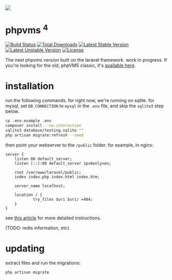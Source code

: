 ![](http://i.imgur.com/bMh1xn6.png)

# phpvms <sup>4</sup>

[![Build Status](https://travis-ci.org/laravel/framework.svg)](https://travis-ci.org/nabeelio/phpvms_next) [![Total Downloads](https://poser.pugx.org/nabeel/phpvms/downloads)](https://packagist.org/packages/nabeel/phpvms) [![Latest Stable Version](https://poser.pugx.org/nabeel/phpvms/v/stable)](https://packagist.org/packages/nabeel/phpvms) [![Latest Unstable Version](https://poser.pugx.org/nabeel/phpvms/v/unstable)](https://packagist.org/packages/nabeel/phpvms) [![License](https://poser.pugx.org/nabeel/phpvms/license)](https://packagist.org/packages/nabeel/phpvms)

The next phpvms version built on the laravel framework. work in progress. If you're looking for the old, phpVMS classic, it's [available here](https://github.com/nabeelio/phpvms_v2).

# installation

run the following commands. for right now, we're running on sqlite. for mysql, set `DB_CONNECTION` to `mysql` in the `.env` file, and skip the `sqlite3` step below.

```bash
cp .env.example .env
composer install --no-interaction
sqlite3 database/testing.sqlite ""
php artisan migrate:refresh --seed
```

then point your webserver to the `/public` folder. for example, in nginx:

```
server {
    listen 80 default_server;
    listen [::]:80 default_server ipv6only=on;

    root /var/www/laravel/public;
    index index.php index.html index.htm;

    server_name localhost;

    location / {
            try_files $uri $uri/ =404;
    }
}
```

see [this article](https://www.digitalocean.com/community/tutorials/how-to-install-laravel-with-an-nginx-web-server-on-ubuntu-14-04) for more detailed instructions.

(TODO: redis information, etc)

# updating

extract files and run the migrations:

```bash
php artisan migrate
```
